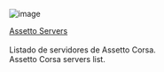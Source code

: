 ![image](https://user-images.githubusercontent.com/55440104/184105176-4d10ede7-ed3d-425e-a1f5-5b1981f3913a.png)

[Assetto Servers](https://rhergav.github.io/assettoservers.github.io/)<br/><br/>
Listado de servidores de Assetto Corsa.<br/>
Assetto Corsa servers list.


